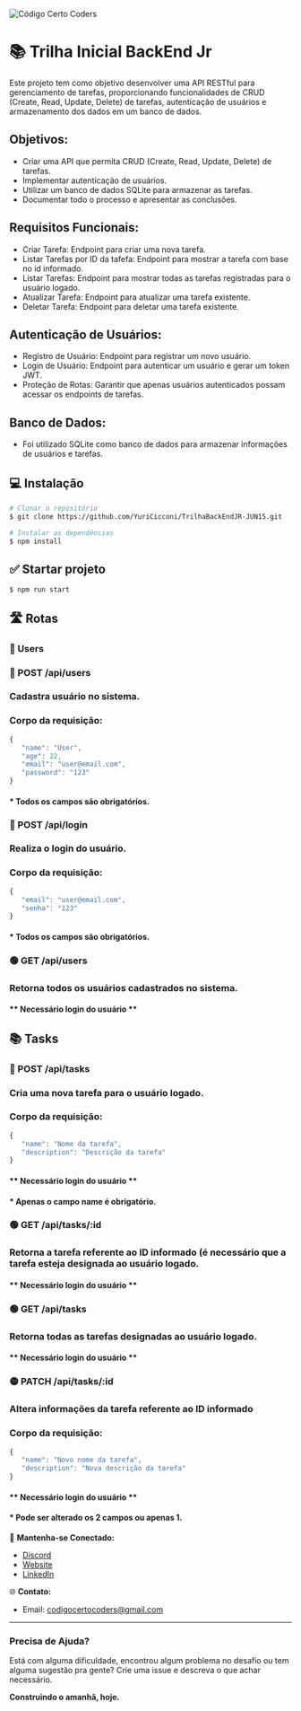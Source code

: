 ![Código Certo Coders](https://utfs.io/f/3b2340e8-5523-4aca-a549-0688fd07450e-j4edu.jfif)

# 📚 Trilha Inicial BackEnd Jr
Este projeto tem como objetivo desenvolver uma API RESTful para gerenciamento de tarefas, proporcionando funcionalidades de CRUD (Create, Read, Update, Delete) de tarefas, autenticação de usuários e armazenamento dos dados em um banco de dados.

## Objetivos:
- Criar uma API que permita CRUD (Create, Read, Update, Delete) de tarefas.
- Implementar autenticação de usuários.
- Utilizar um banco de dados SQLite para armazenar as tarefas.
- Documentar todo o processo e apresentar as conclusões.

## Requisitos Funcionais:
- Criar Tarefa: Endpoint para criar uma nova tarefa.
- Listar Tarefas por ID da tafefa: Endpoint para mostrar a tarefa com base no id informado.
- Listar Tarefas: Endpoint para mostrar todas as tarefas registradas para o usuário logado.
- Atualizar Tarefa: Endpoint para atualizar uma tarefa existente.
- Deletar Tarefa: Endpoint para deletar uma tarefa existente.

## Autenticação de Usuários:
- Registro de Usuário: Endpoint para registrar um novo usuário.
- Login de Usuário: Endpoint para autenticar um usuário e gerar um token JWT.
- Proteção de Rotas: Garantir que apenas usuários autenticados possam acessar os endpoints de tarefas.

## Banco de Dados:
- Foi utilizado SQLite como banco de dados para armazenar informações de usuários e tarefas.

## 💻 Instalação

```bash
# Clonar o repositório
$ git clone https://github.com/YuriCicconi/TrilhaBackEndJR-JUN15.git

# Instalar as dependências
$ npm install
```

## :white_check_mark: Startar projeto
```
$ npm run start
```

## 🛣️ Rotas

### :couple: Users
### 🔵 POST /api/users
### Cadastra usuário no sistema.
### Corpo da requisição:
```javascript
{
   "name": "User",
   "age": 22,
   "email": "user@email.com",
   "password": "123"
}
```
#### * Todos os campos são obrigatórios.

### 🔵 POST /api/login
### Realiza o login do usuário.
### Corpo da requisição:
```javascript
{
   "email": "user@email.com",
   "senha": "123"
}
```
#### * Todos os campos são obrigatórios.

### 🟢 GET /api/users
### Retorna todos os usuários cadastrados no sistema.
#### ** Necessário login do usuário **

## 📚 Tasks
### 🔵 POST /api/tasks
### Cria uma nova tarefa para o usuário logado.
### Corpo da requisição:
```javascript
{
   "name": "Nome da tarefa",
   "description": "Descrição da tarefa"
}
```
#### ** Necessário login do usuário **
#### * Apenas o campo name é obrigatório.

### 🟢 GET /api/tasks/:id
### Retorna a tarefa referente ao ID informado (é necessário que a tarefa esteja designada ao usuário logado.
#### ** Necessário login do usuário **

### 🟢 GET /api/tasks
### Retorna todas as tarefas designadas ao usuário logado.
#### ** Necessário login do usuário **

### 🟡 PATCH /api/tasks/:id
### Altera informações da tarefa referente ao ID informado
### Corpo da requisição:
```javascript
{
   "name": "Novo nome da tarefa",
   "description": "Nova descrição da tarefa"
}
```
#### ** Necessário login do usuário **
#### * Pode ser alterado os 2 campos ou apenas 1.

🔗 **Mantenha-se Conectado:**
- [Discord](https://discord.gg/wzA9FGZHNv)
- [Website](http://www.codigocertocoders.com.br/)
- [LinkedIn](https://www.linkedin.com/company/codigocerto/)
  
🌐 **Contato:**
- Email: codigocertocoders@gmail.com

---

### Precisa de Ajuda?
Está com alguma dificuldade, encontrou algum problema no desafio ou tem alguma sugestão pra gente? Crie uma issue e descreva o que achar necessário.

**Construindo o amanhã, hoje.**
